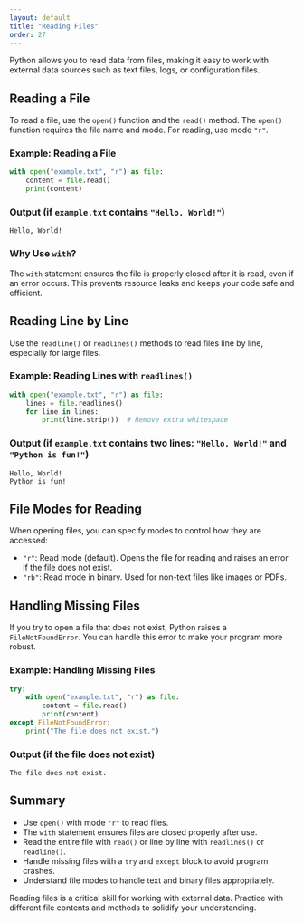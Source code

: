 ```yaml
---
layout: default
title: "Reading Files"
order: 27
---
```


Python allows you to read data from files, making it easy to work with external data sources such as text files, logs, or configuration files.

## Reading a File

To read a file, use the `open()` function and the `read()` method. The `open()` function requires the file name and mode. For reading, use mode `"r"`.

### Example: Reading a File

```python
with open("example.txt", "r") as file:
    content = file.read()
    print(content)
```

### Output (if `example.txt` contains `"Hello, World!"`)

```plaintext
Hello, World!
```

### Why Use `with`?

The `with` statement ensures the file is properly closed after it is read, even if an error occurs. This prevents resource leaks and keeps your code safe and efficient.

## Reading Line by Line

Use the `readline()` or `readlines()` methods to read files line by line, especially for large files.

### Example: Reading Lines with `readlines()`

```python
with open("example.txt", "r") as file:
    lines = file.readlines()
    for line in lines:
        print(line.strip())  # Remove extra whitespace
```

### Output (if `example.txt` contains two lines: `"Hello, World!"` and `"Python is fun!"`)

```plaintext
Hello, World!
Python is fun!
```

## File Modes for Reading

When opening files, you can specify modes to control how they are accessed:
- `"r"`: Read mode (default). Opens the file for reading and raises an error if the file does not exist.
- `"rb"`: Read mode in binary. Used for non-text files like images or PDFs.

## Handling Missing Files

If you try to open a file that does not exist, Python raises a `FileNotFoundError`. You can handle this error to make your program more robust.

### Example: Handling Missing Files

```python
try:
    with open("example.txt", "r") as file:
        content = file.read()
        print(content)
except FileNotFoundError:
    print("The file does not exist.")
```

### Output (if the file does not exist)

```plaintext
The file does not exist.
```

## Summary

- Use `open()` with mode `"r"` to read files.
- The `with` statement ensures files are closed properly after use.
- Read the entire file with `read()` or line by line with `readlines()` or `readline()`.
- Handle missing files with a `try` and `except` block to avoid program crashes.
- Understand file modes to handle text and binary files appropriately.

Reading files is a critical skill for working with external data. Practice with different file contents and methods to solidify your understanding.
